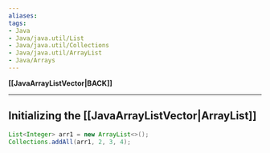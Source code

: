 ```yaml
---
aliases:
tags:
- Java
- Java/java.util/List
- Java/java.util/Collections
- Java/java.util/ArrayList
- Java/Arrays
---
```

**[[JavaArrayListVector|BACK]]**

---
## Initializing the [[JavaArrayListVector|ArrayList]]
```java
List<Integer> arr1 = new ArrayList<>();
Collections.addAll(arr1, 2, 3, 4);
```